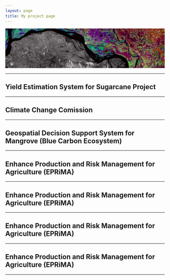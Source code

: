 ```yaml
---
layout: page
title: My project page
---
```


![bg](esa.jpg)

------
## Yield Estimation System for Sugarcane Project
------
## Climate Change Comission
------
## Geospatial Decision Support System for Mangrove (Blue Carbon Ecosystem)
------
## Enhance Production and Risk Management for Agriculture (EPRiMA)
------
## Enhance Production and Risk Management for Agriculture (EPRiMA)
------
## Enhance Production and Risk Management for Agriculture (EPRiMA)
------
## Enhance Production and Risk Management for Agriculture (EPRiMA)
------